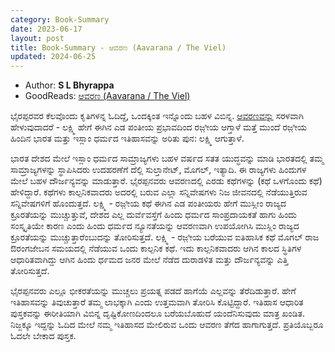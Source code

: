 ```yaml
---
category: Book-Summary
date: 2023-06-17
layout: post
title: Book-Summary - ಆವರಣ (Aavarana / The Viel)
updated: 2024-06-25
---
```


- Author: **S L Bhyrappa**
- GoodReads: [ಆವರಣ (Aavarana / The Viel)](https://www.goodreads.com/book/show/12327052-aavarana)

ಭೈರಪ್ಪರವರ ಕೆಲವೊಂದು ಕೃತಿಗಳನ್ನ ಓದಿದ್ದೆ, ಒಂದಕ್ಕಿಂತ ಇನ್ನೊಂದು ಬಹಳ ವಿಬಿನ್ನ. [ಆವರಣವನ್ನು](https://www.goodreads.com/book/show/12327052-aavarana) ಸರಳವಾಗಿ ಹೇಳುವುದಾದರೆ - ಲಕ್ಷ್ಮಿ ಹೇಗೆ ಈಗಿನ ಎಡ ಪಂತೀಯ ಪ್ರಭಾವದಿಂದ ರಜ಼ೀಯ ಆಗ್ತಾಳೆ ಮತ್ತೆ ಮುಂದೆ ರಜ಼ೀಯ ಹಿಂದಿನ ಭಾರತ ಮತ್ತು ಇಸ್ಲಾಂ ಧಮ೯ದ ಇತಿಹಾಸವನ್ನು ಅರಿತು ಪುನ: ಲಕ್ಷ್ಮಿ ಆಗುತ್ತಾಳೆ.

ಭಾರತ ದೇಶದ ಮೇಲೆ ಇಸ್ಲಾಂ ಧಮ೯ದ ಸಾಮ್ರಾಜ್ಯಗಳು ಬಹಳ ವಷ೯ದ ಸತತ ಯುದ್ಧವನ್ನು ಮಾಡಿ ಭಾರತದಲ್ಲಿ ತಮ್ಮ ಸಾಮ್ರಾಜ್ಯಗಳನ್ನು ಸ್ಥಾಪಿಸಿದರು ಉದಹರಣೆಗೆ ದೆಲ್ಲಿ ಸುಲ್ತಾನೇಟ್, ಮೊಗಲ್, ಇತ್ಯಾದಿ. ಈ ರಾಜ್ಯಗಳು ಹಿಂದುಗಳ ಮೇಲೆ ಬಹಳ ದೌಜ೯ನ್ಯವನ್ನು ಮಾಡುತ್ತಾರೆ. ಭೈರಪ್ಪನವರು ಆವರಣದಲ್ಲಿ ಎರಡು ಕಥೆಗಳನ್ನು (ಕಥೆ ಒಳಗೊಂದು ಕಥೆ) ಹೇಳಿದ್ದಾರೆ. ಕಥೆಗಳು ಕಾಲ್ಪನಿಕವಾದರು ಅದರಲ್ಲಿ ಬರುವ ಎಲ್ಲಾ ಸನ್ನಿವೇಷಗಳು ನಿಜ ಜೀವನದಲ್ಲಿ ನೆಡೆಯುತ್ತಿರುವ ಸನ್ನಿವೇಷಗಳಿಗೆ ಹೊಂದುತ್ತದೆ. ಲಕ್ಷ್ಮಿ - ರಜ಼ೀಯ ಕಥೆ ಈಗಿನ ಎಡ ಪಂತೀಯರು ಹೇಗೆ ಮುಸ್ಲೀಂ ರಾಜ್ಯದ ಕ್ರೂರತೆಯನ್ನು ಮುಚ್ಚುತ್ತುವೆ, ದೇಶದ ಎಲ್ಲ ದುವೆ೯ವಸ್ತೆಗೆ ಹಿಂದು ಧಮ೯ದ ಸಾಂಪ್ರದಾಯಕತೆ ಹಾಗು ಹಿಂದು ಸಂಸ್ಕೃತಿಯೇ ಕಾರಣ ಎಂದು ಹಿಂದು ಧಮ೯ದ ನ್ಯೂನತೆಯನ್ನು ಆವರಣವಾಗಿ ಉಪಯೋಗಿಸಿ ಮುಸ್ಲಿಂ ರಾಜ್ಯದ ಕ್ರೂರತೆಯನ್ನು ಮುಚ್ಚುತ್ತಾರೆಂಬುದನ್ನು ತೋರಿಸುತ್ತದೆ. ಲಕ್ಷ್ಮಿ - ರಜ಼ೀಯ ಬರೆಯುವ ಐತಿಹಾಸಿಕ ಕಥೆ ಮೊಗಲ್ ರಾಜ ಔರಂಗಜೇಬನ ಸಮಯದಲ್ಲಿ ನೆಡೆಯುವ ಒಂದು ಕಾಲ್ಪನಿಕ ಕಥೆ. ಇದು ಕಾಲ್ಪನಿಕವಾದರು ಆಗಿನ ಕಾಲದ ಸ್ಥಿತಿಗಳ ಆಧಾರಿತವಾಗಿದ್ದು ಆಗಿನ ಹಿಂದು ಧ೯ಮದ ಜನರ ಮೇಲೆ ನೆಡೆದ ದುರಾಡಳಿತ ಮತ್ತು ದೌಜ೯ನ್ಯವನ್ನು ಎತ್ತಿ ತೋರಿಸುತ್ತದೆ.

ಭೈರಪ್ಪನವರು ಎಲ್ಲೂ ಭೀಕರತೆಯನ್ನು ಮುಚ್ಚಲು ಪ್ರಯತ್ನ ಪಡದೆ ಹಾಗೆಯೆ ಎಲ್ಲವನ್ನು ತೆರೆದಿಡುತ್ತಾರೆ. ಹೇಗೆ ಇತಿಹಾಸವನ್ನು ತಿವುಚುತ್ತಾರೆ ತಮ್ಮ ಲಾಭಕ್ಕಾಗಿ ಎಂದು ಉತ್ತಮವಾಗಿ ತೋರಿಸಿ ಕೊಟ್ಟಿದ್ದಾರೆ. ಇತಿಹಾಸ ಆಧಾರಿತ ಪುಸ್ತಕವನ್ನು ಈರೀತಿಯಾಗಿ ವಿಬಿನ್ನ ದೃಷ್ಟಿಕೋಣದಿಂದಲೂ ಬರೆಯಬೊಹುದೆ ಯಂದೆನಿಸುವುದು ಮಾತ್ರ ಖಂಡಿತ. ನಿಜ್ಜಕ್ಕೂ ಇದ್ದನ್ನು ಓದಿದ ಮೇಲೆ ನಮ್ಮ ಇತಿಹಾಸದ ಮೇಲಿರುವ ಒಂದು ಆವರಣ ತೆಗೆದ ಹಾಗಾಗುತ್ತದೆ. ಪ್ರತಿಯೊಬ್ಬರೂ ಓದಲೇ ಬೇಕಾದ ಪುಸ್ತಕ.